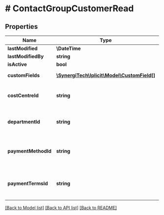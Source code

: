 # # ContactGroupCustomerRead

## Properties

Name | Type | Description | Notes
------------ | ------------- | ------------- | -------------
**lastModified** | **\DateTime** |  | [optional]
**lastModifiedBy** | **string** |  | [optional]
**isActive** | **bool** |  | [optional]
**customFields** | [**\SynergiTech\Iplicit\Model\CustomField[]**](CustomField.md) | Custom fields | [optional]
**costCentreId** | **string** | Cost Centre default for the contact group | [optional]
**departmentId** | **string** | Department default for the contact group | [optional]
**paymentMethodId** | **string** | Payment method default for the contact group | [optional]
**paymentTermsId** | **string** | Payment terms default for the contact group | [optional]

[[Back to Model list]](../../README.md#models) [[Back to API list]](../../README.md#endpoints) [[Back to README]](../../README.md)
